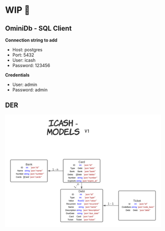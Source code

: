 # WIP :wrench:

## OminiDb - SQL Client
**Connection string to add**
    
- Host: postgres
- Port: 5432
- User: icash
- Password: 123456

**Credentials**
- User: admin
- Password: admin

## DER
![arquitetura-banco](https://github.com/ntferr/icash/blob/main/assets/der.png)
